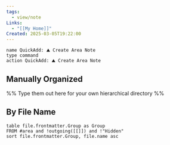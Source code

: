 ```yaml
---
tags:
  - view/note
Links:
  - "[[My Home]]"
Created: 2025-03-05T19:22:00
---
```


```button
name QuickAdd: ⛰️ Create Area Note
type command
action QuickAdd: ⛰️ Create Area Note
```

## Manually Organized
%% Type them out here for your own hierarchical directory %%

## By File Name

```dataview
table file.frontmatter.Group as Group
FROM #area and !outgoing([[]]) and !"Hidden"
sort file.frontmatter.Group, file.name asc
```
